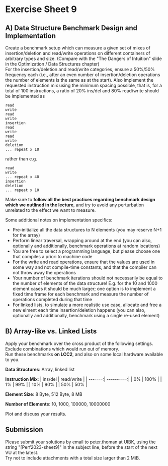 Exercise Sheet 9
================

A) Data Structure Benchmark Design and Implementation
-----------------------------------------------------

Create a benchmark setup which can measure a given set of mixes of insertion/deletion and read/write operations on different containers of arbitrary types and size. (Compare with the "The Dangers of Intuition" slide in the Optimization / Data Structures chapter)  
For the insertion/deletion and read/write categories, ensure a 50%/50% frequency each (i.e., after an even number of insertion/deletion operations the number of elements is the same as at the start). Also implement the requested instruction mix using the minimum spacing possible, that is, for a total of 100 instructions, a ratio of 20% ins/del and 80% read/write should be implemented as

```
read
write
read
write
insertion
read
write
read
write
deletion
... repeat x 10
```

rather than e.g.

```
read
write
... repeat x 40
insertion
deletion
... repeat x 10
```

Make sure to **follow all the best practices regarding benchmark design which we outlined in the lecture**, and try to avoid any perturbation unrelated to the effect we want to measure.

Some additional notes on implementation specifics:

 * Pre-initialize all the data structures to N elements (you may reserve N+1 for the array)
 * Perform linear traversal, wrapping around at the end (you can also, optionally and additionally, benchmark operations at random locations)
 * You are free to select a programming language, but please choose one that compiles a priori to machine code
 * For the write and read operations, ensure that the values are used in some way and not compile-time constants, and that the compiler can not throw away the operations
 * Your number of benchmark iterations should not necessarily be equal to the number of elements of the data structure! E.g. for the 10 and 1000 element cases it should be much larger; one option is to implement a fixed time frame for each benchmark and measure the number of operations completed during that time
 * For linked lists, to simulate a more realistic use case, allocate and free a new elment each time insertion/deletion happens (you can also, optionally and additionally, benchmark using a single re-used element)


B) Array-like vs. Linked Lists
------------------------------

Apply your benchmark over the cross product of the following settings. Exclude combinations which would run out of memory.  
Run these benchmarks **on LCC2**, and also on some local hardware available to you.

**Data Structures**: Array, linked list

**Instruction Mix**:
| ins/del | read/write |
| -------:| ----------:|
|     0%  |      100%  |
|     1%  |       99%  |
|    10%  |       90%  |
|    50%  |       50%  |

**Element Size**: 8 Byte, 512 Byte, 8 MB

**Number of Elements**: 10, 1000, 100000, 10000000

Plot and discuss your results.

Submission
----------
Please submit your solutions by email to peter.thoman at UIBK, using the string "[Perf2023-sheet9]" in the subject line, before the start of the next VU at the latest.  
Try not to include attachments with a total size larger than 2 MiB.
